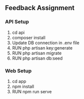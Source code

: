 ## Feedback Assignment

### API Setup
   1. cd api
   2. composer install 
   3. Update DB connection in .env file
   3. RUN php artisan key:generate
   4. RUN php artisan migrate
   5. RUN php artisan db:seed

### Web Setup
   1. cd app
   2. npm install
   3. RUN npm run serve

